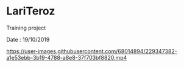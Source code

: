 # LariTeroz
Training project

Date : 19/10/2019


https://user-images.githubusercontent.com/68014894/229347382-a1e53ebb-3b19-4788-a8e8-37f703bf8820.mp4

